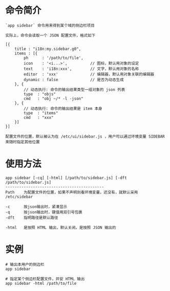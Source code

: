 # 命令简介 

    `app sidebar` 命令用来得到某个域的侧边栏项目 
    
    实际上，命令会读取一个 JSON 配置文件，格式如下 
    
    [{
        title : "i18n:my.sidebar.g0",
        items : [{
            ph      : '/path/to/file',
            icon    : '<i...>',          // 图标，默认用对象的设定
            text    : 'i18n:xxx',        // 文字，默认用对象的名称
            editor  : 'xxx'              // 编辑器，默认用对象关联的编辑器
            dynamic : false              // 是否为动态生成
        }, {
            // 动态执行: 命令的输出结果类型一组对象的 json 列表
            type  : "objs"            
            cmd   : "obj ~/* -l -json"
        }, {
            // 动态执行: 命令的输出结果是 item 本身
            type  : "items"
            cmd   : "xxx"
        }]
    }]
    
    配置文件的位置，默认被认为在 /etc/ui/sidebar.js ，用户可以通过环境变量 SIDEBAR 来随时指定其他位置
  
# 使用方法

    app sidebar [-cq] [-html] [/path/to/sidebar.js] [-dft /path/to/sidebar.js]
    -------------------------------------------
    Path    为配置文件的位置，如果不声明则看环境变量，还没有，就默认采用 /etc/sidebar
    
    -c      按json输出时，紧凑显示
    -q      按json输出时，键值用双引号包裹
    -dft    指明路径是默认路径
    
    -html   是按照 HTML 输出，默认关闭。是按照 JSON 输出的 

# 实例
    
    # 输出本用户的侧边栏
    app sidebar  
    
    # 指定某个侧边栏配置文件，并安 HTML 输出
    app sidebar -html /path/to/file
    